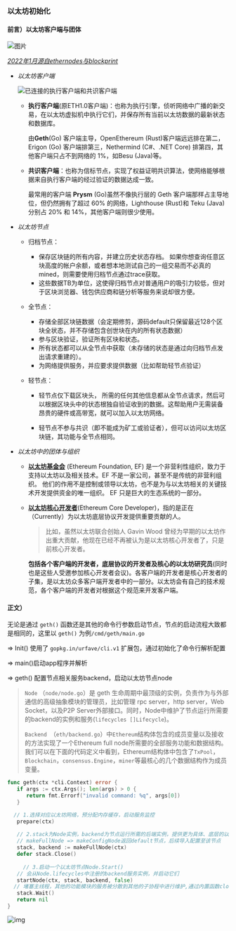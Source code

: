 ### 以太坊初始化

#### 前言）以太坊客户端与团体

![图片](https://mmbiz.qpic.cn/sz_mmbiz_png/tsoSYGv5wmO9lNWiaMNmzUApfBFpUnN2nz5ibQsWMwiaxClPEEHum1nSxmlmgYdtLhAUD95oPiaAPjAMasHWibYxSUA/640?wx_fmt=png&wxfrom=5&wx_lazy=1&wx_co=1)

*<u>2022年1月源自[ethernodes](https://ethernodes.org/)与[blockprint](https://github.com/sigp/blockprint)</u>*

- *以太坊客户端*

  ![已连接的执行客户端和共识客户端](https://ethereum.org/static/7a59bdb7a666b01a74535e8bea21a532/c1b63/eth1eth2client.png)

  - **执行客户端**(原ETH1.0客户端)：也称为执行引擎，侦听网络中广播的新交易，在以太坊虚拟机中执行它们，并保存所有当前以太坊数据的最新状态和数据库。 

    由**Geth**(Go) 客户端主导，OpenEthereum (Rust)客户端远远排在第二，Erigon (Go) 客户端排第三，Nethermind (C#、.NET Core) 排第四，其他客户端只占不到网络的 1%，如Besu (Java)等。

  - **共识客户端**：也称为信标节点，实现了权益证明共识算法，使网络能够根据来自执行客户端的经过验证的数据达成一致。

    最常用的客户端 **Prysm** (Go)虽然不像执行层的 Geth 客户端那样占主导地位，但仍然拥有了超过 60% 的网络，Lighthouse (Rust)和 Teku (Java)分别占 20% 和 14%，其他客户端则很少使用。

- *以太坊节点*

  - 归档节点：
    - 保存区块链的所有内容，并建立历史状态存档。 如果你想查询任意区块高度的帐户余额，或者想本地测试自己的一组交易而不必真的mined，则需要使用归档节点通过trace获取。
    - 这些数据TB为单位，这使得归档节点对普通用户的吸引力较低，但对于区块浏览器、钱包供应商和链分析等服务来说却很方便。

  - 全节点：
    - 存储全部区块链数据（会定期修剪，源码default只保留最近128个区块全状态，并不存储包含创世块在内的所有状态数据）
    - 参与区块验证，验证所有区块和状态。
    - 所有状态都可以从全节点中获取（未存储的状态是通过向归档节点发出请求重建的）。
    - 为网络提供服务，并应要求提供数据（比如帮助轻节点验证）

  - 轻节点：

    - 轻节点仅下载区块头， 所需的任何其他信息都从全节点请求，然后可以根据区块头中的状态根独自验证收到的数据。这帮助用户无需装备昂贵的硬件或高带宽，就可以加入以太坊网络。

    - 轻节点不参与共识（即不能成为矿工或验证者），但可以访问以太坊区块链，其功能与全节点相同。

- *以太坊中的团体与组织*

  - [**以太坊基金会**](http://ethereum.foundation/) (Ethereum Foundation, EF) 是一个非营利性组织，致力于支持以太坊以及相关技术。EF 不是一家公司，甚至不是传统的非营利组织。 他们的作用不是控制或领导以太坊，也不是为与以太坊相关的关键技术开发提供资金的唯一组织。 EF 只是巨大的生态系统的一部分。

  - [**以太坊核心开发者**](https://mp.weixin.qq.com/s/cKqT18yRu4dBsKULFE7z5Q)(Ethereum Core Developer)，指的是正在（Currently）为以太坊底层协议开发提供重要贡献的人。

    > 比如，虽然以太坊联合创始人 Gavin Wood 曾经为早期的以太坊作出重大贡献，他现在已经不再被认为是以太坊核心开发者了，只是前核心开发者。

    **包括各个客户端的开发者，底层协议的开发者及核心的以太坊研究员**(同时也是这些人受邀参加核心开发者会议)。各客户端的开发者是核心开发者的子集，是以太坊众多客户端开发者中的一部分。以太坊会有自己的技术规范，各个客户端的开发者对根据这个规范来开发客户端。

#### 正文）

无论是通过 `geth()` 函数还是其他的命令行参数启动节点，节点的启动流程大致都是相同的，这里以 `geth()` 为例`/cmd/geth/main.go`

=> Init() 使用了 `gopkg.in/urfave/cli.v1` 扩展包，通过初始化了命令行解析配置

=> main()启动app程序并解析

=> geth() 配置节点相关服务backend，启动以太坊节点node

> `Node` （`node/node.go`）是 geth 生命周期中最顶级的实例，负责作为与外部通信的高级抽象模块的管理员，比如管理 rpc server，http server，Web Socket，以及P2P Server外部接口。同时，Node中维护了节点运行所需要的backend的实例和服务(`lifecycles []Lifecycle`)。
>
> `Backend `（`eth/backend.go`）中`Ethereum`结构体包含的成员变量以及接收的方法实现了一个Ethereum full node所需要的全部服务功能和数据结构。我们可以在下面的代码定义中看到，Ethereum结构体中包含了`TxPool`，`Blockchain`，`consensus.Engine`，`miner`等最核心的几个数据结构作为成员变量。

```go
func geth(ctx *cli.Context) error {
   if args := ctx.Args(); len(args) > 0 {
      return fmt.Errorf("invalid command: %q", args[0])
   }

  // 1.选择对应以太坊网络，预分配内存缓存，启动服务监控
   prepare(ctx)
  
   // 2.stack为Node实例，backend为节点运行所需的后端实例，提供更为具体、底层的以太坊的功能性Service
   // makeFullNode => makeConfigNode返回default节点，后续导入配置至该节点
   stack, backend := makeFullNode(ctx)
   defer stack.Close()
  
	 // 3.启动一个以太坊节点Node.Start()
   // 会从Node.lifecycles中注册的backend服务实例，并启动它们
   startNode(ctx, stack, backend, false)
  // 堵塞主线程，其他的功能模块的服务被分散到其他的子协程中进行维护,通过内置函数close()关闭
   stack.Wait()
   return nil
}
```

![img](https://images.seebug.org/content/images/2018/07/2d428e8a-9276-4645-88bc-20f14a125d01.png-w331s)

